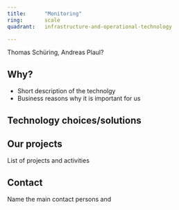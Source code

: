 ```yaml
---
title:      "Monitoring"
ring:       scale
quadrant:   infrastructure-and-operational-technology

---
```


Thomas Schüring, Andreas Plaul?

## Why?
- Short description of the technolgy 
- Business reasons why it is important for us

## Technology choices/solutions


## Our projects 
List of projects and activities


## Contact
Name the main contact persons and 
